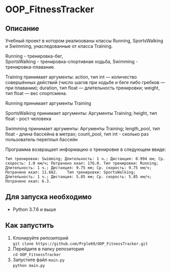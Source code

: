 # OOP_FitnessTracker
## Описание
Учебный проект в котором реализованы классы Running, SportsWalking и Swimming, унаследованные от класса Training.

Running - тренировка-бег,  
SportsWalking - тренировка-спортивная ходьба,
Swimming - тренировка-плавание.

Training принимает аргументы:
  action, тип int — количество совершённых действий (число шагов при ходьбе и беге либо гребков — при плавании);
  duration, тип float — длительность тренировки;
  weight, тип float — вес спортсмена.
 
Running принимает аргументы Training

SportsWalking принимает аргументы:
  Аргументы Training;
  height, тип float - рост человека

Swimming принимает аргументы:
  Аргументы Training;
  length_pool, тип float - длина бассейна в метрах;
  count_pool, тип int -  сколько раз пользователь переплыл бассейн

Программа возвращает информацию о тренировке в следующем ввиде:

`
Тип тренировки: Swimming; Длительность: 1 ч.; Дистанция: 0.994 км; Ср. скорость: 1.0 км/ч; Потрачено ккал: 176.0.
Тип тренировки: Running; Длительность: 1 ч.; Дистанция: 9.75 км; Ср. скорость: 9.75 км/ч; Потрачено ккал: 11.662.   
Тип тренировки: SportsWalking; Длительность: 1 ч.; Дистанция: 5.85 км; Ср. скорость: 5.85 км/ч; Потрачено ккал: 6.3.
`

## Для запуска необходимо
- Python 3.7.6 и выше

## Как запустить
1. Клонируйте репозиторий  
`git clone https://github.com/Prple69/OOP_FitnessTracker.git`
2. Перейдите в папку репозитория  
`cd OOP_FitnessTracker`
3. Запустите файл `main.py`  
`python main.py`
